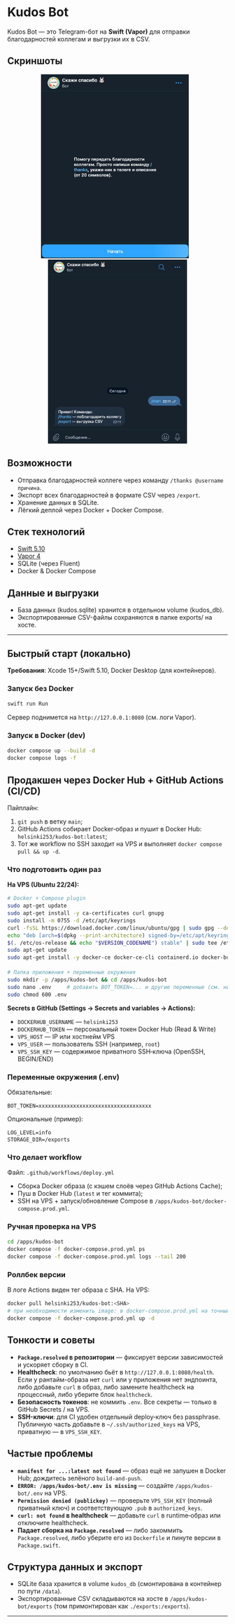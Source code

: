 # Kudos Bot

Kudos Bot — это Telegram-бот на **Swift (Vapor)** для отправки благодарностей коллегам и выгрузки их в CSV.

## Скриншоты

<div align="center">
  <img src="Screenshots/Screenshots1.jpg" alt="Скриншот 1" height="420">
  &nbsp;&nbsp;
  <img src="Screenshots/Screenshots2.jpg" alt="Скриншот 2" height="420">
</div>

## Возможности
- Отправка благодарностей коллеге через команду `/thanks @username причина`.
- Экспорт всех благодарностей в формате CSV через `/export`.
- Хранение данных в SQLite.
- Лёгкий деплой через Docker + Docker Compose.


## Стек технологий
- [Swift 5.10](https://swift.org)
- [Vapor 4](https://vapor.codes)
- SQLite (через Fluent)
- Docker & Docker Compose

## Данные и выгрузки
- База данных (kudos.sqlite) хранится в отдельном volume (kudos_db).
- Экспортированные CSV-файлы сохраняются в папке exports/ на хосте.

---

## Быстрый старт (локально)

**Требования**: Xcode 15+/Swift 5.10, Docker Desktop (для контейнеров).
  
### Запуск без Docker
```bash
swift run Run
```
Сервер поднимется на `http://127.0.0.1:8080` (см. логи Vapor).
  
### Запуск в Docker (dev)
```bash
docker compose up --build -d
docker compose logs -f
```

## Продакшен через Docker Hub + GitHub Actions (CI/CD)

Пайплайн:
1. `git push` в ветку `main`;
2. GitHub Actions собирает Docker‑образ и пушит в Docker Hub: `helsinki253/kudos-bot:latest`;
3. Тот же workflow по SSH заходит на VPS и выполняет `docker compose pull && up -d`.

### Что подготовить один раз

**На VPS (Ubuntu 22/24):**
```bash
# Docker + Compose plugin
sudo apt-get update
sudo apt-get install -y ca-certificates curl gnupg
sudo install -m 0755 -d /etc/apt/keyrings
curl -fsSL https://download.docker.com/linux/ubuntu/gpg | sudo gpg --dearmor -o /etc/apt/keyrings/docker.gpg
echo "deb [arch=$(dpkg --print-architecture) signed-by=/etc/apt/keyrings/docker.gpg] https://download.docker.com/linux/ubuntu \
$(. /etc/os-release && echo "$VERSION_CODENAME") stable" | sudo tee /etc/apt/sources.list.d/docker.list > /dev/null
sudo apt-get update
sudo apt-get install -y docker-ce docker-ce-cli containerd.io docker-buildx-plugin docker-compose-plugin

# Папка приложения + переменные окружения
sudo mkdir -p /apps/kudos-bot && cd /apps/kudos-bot
sudo nano .env     # добавить BOT_TOKEN=... и другие переменные (см. ниже)
sudo chmod 600 .env
```

**Secrets в GitHub (Settings → Secrets and variables → Actions):**
- `DOCKERHUB_USERNAME` — `helsinki253`
- `DOCKERHUB_TOKEN` — персональный токен Docker Hub (Read & Write)
- `VPS_HOST` — IP или хостнейм VPS
- `VPS_USER` — пользователь SSH (например, `root`)
- `VPS_SSH_KEY` — содержимое приватного SSH‑ключа (OpenSSH, BEGIN/END)

### Переменные окружения (.env)

Обязательные:
```env
BOT_TOKEN=xxxxxxxxxxxxxxxxxxxxxxxxxxxxxxxxxxxx
```

Опциональные (пример):
```env
LOG_LEVEL=info
STORAGE_DIR=/exports
```

### Что делает workflow

Файл: `.github/workflows/deploy.yml`  
- Сборка Docker образа (с кэшем слоёв через GitHub Actions Cache);
- Пуш в Docker Hub (`latest` и тег коммита);
- SSH на VPS + запуск/обновление Compose в `/apps/kudos-bot/docker-compose.prod.yml`.

### Ручная проверка на VPS

```bash
cd /apps/kudos-bot
docker compose -f docker-compose.prod.yml ps
docker compose -f docker-compose.prod.yml logs --tail 200
```

### Роллбек версии

В логе Actions виден тег образа с SHA. На VPS:
```bash
docker pull helsinki253/kudos-bot:<SHA>
# при необходимости изменить image: в docker-compose.prod.yml на точный тег
docker compose -f docker-compose.prod.yml up -d
```

## Тонкости и советы

- **`Package.resolved` в репозитории** — фиксирует версии зависимостей и ускоряет сборку в CI.
- **Healthcheck**: по умолчанию бьёт в `http://127.0.0.1:8080/health`. Если у рантайм-образа нет `curl` или у приложения нет эндпоинта, либо добавьте `curl` в образ, либо замените healthcheck на процессный, либо уберите блок `healthcheck`.
- **Безопасность токенов**: не коммить `.env`. Все секреты — только в GitHub Secrets / на VPS.
- **SSH-ключи**: для CI удобен отдельный deploy‑ключ без passphrase. Публичную часть добавьте в `~/.ssh/authorized_keys` на VPS, приватную — в `VPS_SSH_KEY`.

## Частые проблемы

- **`manifest for ...:latest not found`** — образ ещё не запушен в Docker Hub; дождитесь зелёного `build-and-push`.
- **`ERROR: /apps/kudos-bot/.env is missing`** — создайте `/apps/kudos-bot/.env` на VPS.
- **`Permission denied (publickey)`** — проверьте `VPS_SSH_KEY` (полный приватный ключ) и соответствующую `.pub` в `authorized_keys`.
- **`curl: not found` в healthcheck** — добавьте `curl` в runtime‑образ или отключите healthcheck.
- **Падает сборка на `Package.resolved`** — либо закоммить `Package.resolved`, либо уберите его из `Dockerfile` и пинуте версии в `Package.swift`.

## Структура данных и экспорт

- SQLite база хранится в volume `kudos_db` (смонтирована в контейнер по пути `/data`).
- Экспортированные CSV складываются на хосте в `/apps/kudos-bot/exports` (том примонтирован как `./exports:/exports`).

---
